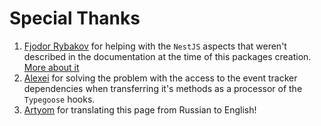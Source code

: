 # Special Thanks

1. [Fjodor Rybakov](https://github.com/fjodor-rybakov) for helping with the `NestJS` aspects that weren't described in
   the documentation at the time of this packages
   creation. [More about it](https://ru.stackoverflow.com/questions/1433421/%d0%9a%d0%b0%d0%ba-%d0%b4%d0%be%d1%81%d1%82%d0%b0%d1%82%d1%8c-%d0%bc%d0%b5%d1%82%d0%be%d0%b4-%d0%b8-%d0%bc%d0%b5%d1%82%d0%b0%d0%b4%d0%b0%d0%bd%d0%bd%d1%8b%d0%b5-%d0%b8%d0%b7-%d0%bf%d1%80%d0%be%d0%b2%d0%b0%d0%b9%d0%b4%d0%b5%d1%80%d0%b0-%d0%b2-nestjs)
2. [Alexei](https://github.com/DeityLamb) for solving the problem with the access to the event tracker dependencies when
   transferring it's methods as a processor of the `Typegoose` hooks.
3. [Artyom](https://github.com/BackOnTrackgithub) for translating this page from Russian to English!
